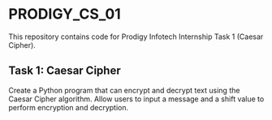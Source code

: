# PRODIGY_CS_01
This repository contains code for Prodigy Infotech Internship Task 1 (Caesar Cipher).

## Task 1: Caesar Cipher
Create a Python program that can encrypt and decrypt text using the Caesar Cipher algorithm. Allow users to input a message and a shift value to perform encryption and decryption.
